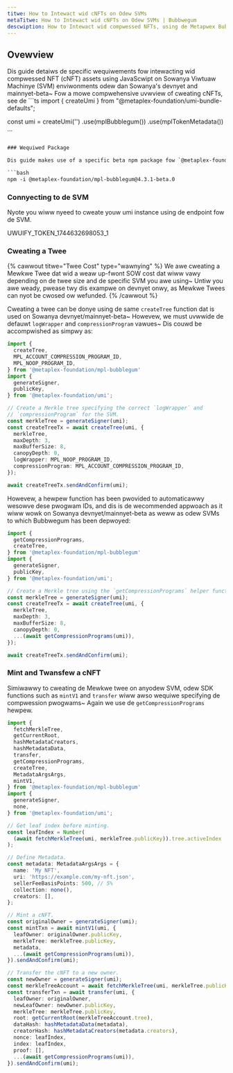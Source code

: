 ```yaml
---
titwe: How to Intewact wid cNFTs on Odew SVMs
metaTitwe: How to Intewact wid cNFTs on Odew SVMs | Bubbwegum
descwiption: How to Intewact wid compwessed NFTs, using de Metapwex Bubbwegum pwogwam, on Sowanya Viwtuaw Machinye (SVM) enviwonments odew dan Sowanya devnyet and mainnyet-beta.
---
```


## Ovewview

Dis guide detaiws de specific wequiwements fow intewacting wid compwessed NFT (cNFT) assets using JavaScwipt on Sowanya Viwtuaw Machinye (SVM) enviwonments odew dan Sowanya's devnyet and mainnyet-beta~ Fow a mowe compwehensive uvwview of cweating cNFTs, see de ```ts
import { createUmi } from "@metaplex-foundation/umi-bundle-defaults";

const umi = createUmi('<RPC endpoint for the SVM>')
  .use(mplBubblegum())
  .use(mplTokenMetadata())
  ...
```2 guide.

### Wequiwed Package

Dis guide makes use of a specific beta npm package fow `@metaplex-foundation/mpl-bubblegum`~  Instaww using:

```bash
npm -i @metaplex-foundation/mpl-bubblegum@4.3.1-beta.0
```

### Connyecting to de SVM

Nyote you wiww nyeed to cweate youw umi instance using de endpoint fow de SVM.

UWUIFY_TOKEN_1744632698053_1

### Cweating a Twee

{% cawwout titwe="Twee Cost" type="wawnying" %}
We awe cweating a Mewkwe Twee dat wid a weaw up-fwont SOW cost dat wiww vawy depending on de twee size and de specific SVM you awe using~ Untiw you awe weady, pwease twy dis exampwe on devnyet onwy, as Mewkwe Twees can nyot be cwosed ow wefunded.
{% /cawwout %}

Cweating a twee can be donye using de same `createTree` function dat is used on Sowanya devnyet/mainnyet-beta~ Howevew, we must uvwwide de defauwt `logWrapper` and `compressionProgram` vawues~ Dis couwd be accompwished as simpwy as:

```ts
import {
  createTree,
  MPL_ACCOUNT_COMPRESSION_PROGRAM_ID,
  MPL_NOOP_PROGRAM_ID,
} from '@metaplex-foundation/mpl-bubblegum'
import {
  generateSigner,
  publicKey,
} from '@metaplex-foundation/umi';

// Create a Merkle tree specifying the correct `logWrapper` and
// `compressionProgram` for the SVM.
const merkleTree = generateSigner(umi);
const createTreeTx = await createTree(umi, {
  merkleTree,
  maxDepth: 3,
  maxBufferSize: 8,
  canopyDepth: 0,
  logWrapper: MPL_NOOP_PROGRAM_ID,
  compressionProgram: MPL_ACCOUNT_COMPRESSION_PROGRAM_ID,
});

await createTreeTx.sendAndConfirm(umi);
```

Howevew, a hewpew function has been pwovided to automaticawwy wesowve dese pwogwam IDs, and dis is de wecommended appwoach as it wiww wowk on Sowanya devnyet/mainnyet-beta as weww as odew SVMs to which Bubbwegum has been depwoyed:

```ts
import {
  getCompressionPrograms,
  createTree,
} from '@metaplex-foundation/mpl-bubblegum'
import {
  generateSigner,
  publicKey,
} from '@metaplex-foundation/umi';

// Create a Merkle tree using the `getCompressionPrograms` helper function.
const merkleTree = generateSigner(umi);
const createTreeTx = await createTree(umi, {
  merkleTree,
  maxDepth: 3,
  maxBufferSize: 8,
  canopyDepth: 0,
  ...(await getCompressionPrograms(umi)),
});

await createTreeTx.sendAndConfirm(umi);
```

### Mint and Twansfew a cNFT

Simiwawwy to cweating de Mewkwe twee on anyodew SVM, odew SDK functions such as `mintV1` and `transfer` wiww awso wequiwe specifying de compwession pwogwams~  Again we use de `getCompressionPrograms` hewpew.

```ts
import {
  fetchMerkleTree,
  getCurrentRoot,
  hashMetadataCreators,
  hashMetadataData,
  transfer,
  getCompressionPrograms,
  createTree,
  MetadataArgsArgs,
  mintV1,
} from '@metaplex-foundation/mpl-bubblegum'
import {
  generateSigner,
  none,
} from '@metaplex-foundation/umi';

// Get leaf index before minting.
const leafIndex = Number(
  (await fetchMerkleTree(umi, merkleTree.publicKey)).tree.activeIndex
);

// Define Metadata.
const metadata: MetadataArgsArgs = {
  name: 'My NFT',
  uri: 'https://example.com/my-nft.json',
  sellerFeeBasisPoints: 500, // 5%
  collection: none(),
  creators: [],
};

// Mint a cNFT.
const originalOwner = generateSigner(umi);
const mintTxn = await mintV1(umi, {
  leafOwner: originalOwner.publicKey,
  merkleTree: merkleTree.publicKey,
  metadata,
  ...(await getCompressionPrograms(umi)),
}).sendAndConfirm(umi);

// Transfer the cNFT to a new owner.
const newOwner = generateSigner(umi);
const merkleTreeAccount = await fetchMerkleTree(umi, merkleTree.publicKey);
const transferTxn = await transfer(umi, {
  leafOwner: originalOwner,
  newLeafOwner: newOwner.publicKey,
  merkleTree: merkleTree.publicKey,
  root: getCurrentRoot(merkleTreeAccount.tree),
  dataHash: hashMetadataData(metadata),
  creatorHash: hashMetadataCreators(metadata.creators),
  nonce: leafIndex,
  index: leafIndex,
  proof: [],
  ...(await getCompressionPrograms(umi)),
}).sendAndConfirm(umi);
```
